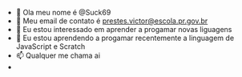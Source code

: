 - 👋 Ola meu nome é @Suck69
- 👀 Meu email de contato é prestes.victor@escola.pr.gov.br
- 🌱 Eu estou interessado em aprender a progamar novas liguagens
- 💞️ Eu estou aprendendo a progamar recentemente a linguagem de JavaScript e Scratch
- 📫 Qualquer me chama ai
-
